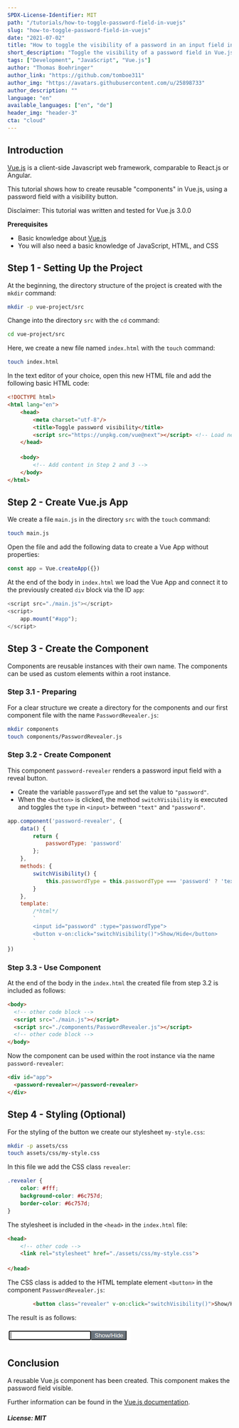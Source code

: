 ```yaml
---
SPDX-License-Identifier: MIT
path: "/tutorials/how-to-toggle-password-field-in-vuejs"
slug: "how-to-toggle-password-field-in-vuejs"
date: "2021-07-02"
title: "How to toggle the visibility of a password in an input field in Vue.js"
short_description: "Toggle the visibility of a password field in Vue.js"
tags: ["Development", "JavaScript", "Vue.js"]
author: "Thomas Boehringer"
author_link: "https://github.com/tomboe311"
author_img: "https://avatars.githubusercontent.com/u/25898733"
author_description: ""
language: "en"
available_languages: ["en", "de"]
header_img: "header-3"
cta: "cloud"
---
```


## Introduction

[Vue.js](https://vuejs.org/) is a client-side Javascript web framework, comparable to React.js or Angular.

This tutorial shows how to create reusable "components" in Vue.js, using a password field with a visibility button.

Disclaimer: This tutorial was written and tested for Vue.js 3.0.0

**Prerequisites**

* Basic knowledge about [Vue.js](https://vuejs.org/)
* You will also need a basic knowledge of JavaScript, HTML, and CSS

## Step 1 - Setting Up the Project

At the beginning, the directory structure of the project is created with the `mkdir` command:

```bash
mkdir -p vue-project/src
```

Change into the directory `src` with the `cd` command:

```bash
cd vue-project/src
```

Here, we create a new file named `index.html` with the `touch` command:

```bash
touch index.html
```

In the text editor of your choice, open this new HTML file and add the following basic HTML code:

```html
<!DOCTYPE html>
<html lang="en">
    <head>
        <meta charset="utf-8"/>
        <title>Toggle password visibility</title>
        <script src="https://unpkg.com/vue@next"></script> <!-- Load newest vue.js version -->
    </head>

    <body>
        <!-- Add content in Step 2 and 3 -->
    </body>
</html>
```

## Step 2 - Create Vue.js App

We create a file `main.js` in the directory `src` with the `touch` command:

```bash
touch main.js
```

Open the file and add the following data to create a Vue App without properties:

```javascript
const app = Vue.createApp({})
```

At the end of the body in `index.html` we load the Vue App and connect it to the previously created `div` block via the ID `app`:

```javascript
<script src="./main.js"></script>
<script>
    app.mount("#app");
</script>
```

## Step 3 - Create the Component

Components are reusable instances with their own name. The components can be used as custom elements within a root instance.

### Step 3.1 - Preparing

For a clear structure we create a directory for the components and our first component file with the name `PasswordRevealer.js`:

```bash
mkdir components
touch components/PasswordRevealer.js
```

### Step 3.2 - Create Component

This component `password-revealer` renders a password input field with a reveal button.

* Create the variable `passwordType` and set the value to `"password"`.
* When the `<button>` is clicked, the method `switchVisibility` is executed and toggles the `type` in `<input>` between `"text"` and `"password"`.

```javascript
app.component('password-revealer', {
    data() {
        return {
            passwordType: 'password'
        };
    },
    methods: {
        switchVisibility() {
            this.passwordType = this.passwordType === 'password' ? 'text' : 'password'
        }
    },
    template:
        /*html*/
        `
        <input id="password" :type="passwordType">
        <button v-on:click="switchVisibility()">Show/Hide</button>
        `
})
```

### Step 3.3 - Use Component

At the end of the body in the `index.html` the created file from step 3.2 is included as follows:

```html
<body>
  <!-- other code block -->
  <script src="./main.js"></script>
  <script src="./components/PasswordRevealer.js"></script>
  <!-- other code block -->
</body>
```

Now the component can be used within the root instance via the name `password-revealer`:

```html
<div id="app">
  <password-revealer></password-revealer>
</div>
```

## Step 4 - Styling (Optional)

For the styling of the button we create our stylesheet `my-style.css`:

```bash
mkdir -p assets/css
touch assets/css/my-style.css
```

In this file we add the CSS class `revealer`:

```css
.revealer {
    color: #fff;
    background-color: #6c757d;
    border-color: #6c757d;
}
```

The stylesheet is included in the `<head>` in the `index.html` file:

```html
<head>
    <!-- other code -->
    <link rel="stylesheet" href="./assets/css/my-style.css">

</head>
```

The CSS class is added to the HTML template element `<button>` in the component `PasswordRevealer.js`:

```html
        <button class="revealer" v-on:click="switchVisibility()">Show/Hide</button>
```

The result is as follows:

![Password Revealer](./images/password-revealer.png)

## Conclusion

A reusable Vue.js component has been created. This component makes the password field visible.

Further information can be found in the [Vue.js documentation](https://v3.vuejs.org/guide/introduction.html).

##### License: MIT

<!--

Contributor's Certificate of Origin

By making a contribution to this project, I certify that:

(a) The contribution was created in whole or in part by me and I have
    the right to submit it under the license indicated in the file; or

(b) The contribution is based upon previous work that, to the best of my
    knowledge, is covered under an appropriate license and I have the
    right under that license to submit that work with modifications,
    whether created in whole or in part by me, under the same license
    (unless I am permitted to submit under a different license), as
    indicated in the file; or

(c) The contribution was provided directly to me by some other person
    who certified (a), (b) or (c) and I have not modified it.

(d) I understand and agree that this project and the contribution are
    public and that a record of the contribution (including all personal
    information I submit with it, including my sign-off) is maintained
    indefinitely and may be redistributed consistent with this project
    or the license(s) involved.

Signed-off-by: Thomas Boehringer <dev@tboehringer.de>

-->
